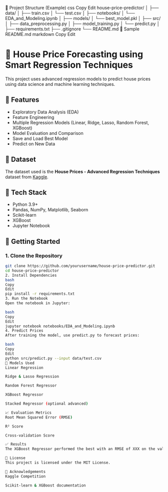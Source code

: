 📁 Project Structure (Example)
css
Copy
Edit
house-price-predictor/
│
├── data/
│   ├── train.csv
│   └── test.csv
│
├── notebooks/
│   └── EDA_and_Modeling.ipynb
│
├── models/
│   └── best_model.pkl
│
├── src/
│   ├── data_preprocessing.py
│   ├── model_training.py
│   └── predict.py
│
├── requirements.txt
├── .gitignore
└── README.md
📘 Sample README.md
markdown
Copy
Edit
# 🏡 House Price Forecasting using Smart Regression Techniques

This project uses advanced regression models to predict house prices using data science and machine learning techniques.

## 📌 Features

- Exploratory Data Analysis (EDA)
- Feature Engineering
- Multiple Regression Models (Linear, Ridge, Lasso, Random Forest, XGBoost)
- Model Evaluation and Comparison
- Save and Load Best Model
- Predict on New Data

## 📁 Dataset

The dataset used is the **House Prices - Advanced Regression Techniques** dataset from [Kaggle](https://www.kaggle.com/c/house-prices-advanced-regression-techniques/data).

## 🔧 Tech Stack

- Python 3.9+
- Pandas, NumPy, Matplotlib, Seaborn
- Scikit-learn
- XGBoost
- Jupyter Notebook

## 🚀 Getting Started

### 1. Clone the Repository

```bash
git clone https://github.com/yourusername/house-price-predictor.git
cd house-price-predictor
2. Install Dependencies
bash
Copy
Edit
pip install -r requirements.txt
3. Run the Notebook
Open the notebook in Jupyter:

bash
Copy
Edit
jupyter notebook notebooks/EDA_and_Modeling.ipynb
4. Predict Prices
After training the model, use predict.py to forecast prices:

bash
Copy
Edit
python src/predict.py --input data/test.csv
🧠 Models Used
Linear Regression

Ridge & Lasso Regression

Random Forest Regressor

XGBoost Regressor

Stacked Regressor (optional advanced)

📈 Evaluation Metrics
Root Mean Squared Error (RMSE)

R² Score

Cross-validation Score

✅ Results
The XGBoost Regressor performed the best with an RMSE of XXX on the validation set.

📂 License
This project is licensed under the MIT License.

🙌 Acknowledgements
Kaggle Competition

Scikit-learn & XGBoost documentation
